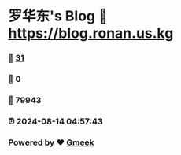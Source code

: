 # 罗华东's Blog :link: https://blog.ronan.us.kg 
### :page_facing_up: [31](https://blog.ronan.us.kg/tag.html) 
### :speech_balloon: 0 
### :hibiscus: 79943 
### :alarm_clock: 2024-08-14 04:57:43 
### Powered by :heart: [Gmeek](https://github.com/Meekdai/Gmeek)
